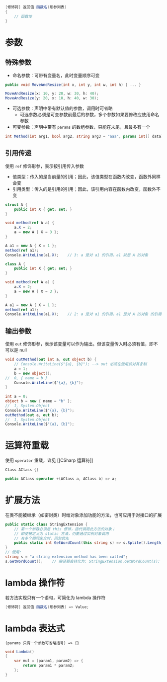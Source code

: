 
```csharp
[修饰符] 返回值 函数名(形参列表)
{
    // 函数体
}
```
# 参数

## 特殊参数

- 命名参数：可带有变量名，此时变量顺序可变

```c#
public void MoveAndResize(int x, int y, int w, int h) { ... }

MoveAndResize(x: 10, y: 20, w: 30, h: 40);
MoveAndResize(y: 20, x: 10, h: 40, w: 30);
```

- 可选参数：声明中带有默认值的参数，调用时可省略
	- 可选参数必须是可变参数前最后的参数，多个参数如果要修改应使用命名参数
- 可变参数：声明中带有 `params` 的数组参数，只能在末尾，且最多有一个

```c#
int Method(int arg1, bool arg2, string arg3 = "aaa", params int[] data)
```
## 引用传递

使用 `ref` 修饰形参，表示按引用传入参数
- 值类型：传入的是当前量的引用；因此，该值类型在函数内改变，函数外同样会变
- 引用类型：传入的是引用的引用；因此，该引用内容在函数内改变，函数外不变

```csharp
struct A {
    public int X { get; set; }
}

void method(ref A a) {
    a.X = 2;
    a = new A { X = 3 };
}

A a1 = new A { X = 1 };
method(ref a1);
Console.WriteLine(a1.X);    // 3: a 是对 a1 的引用，a1 就是 A 的对象
```
       
```csharp
class A {
    public int X { get; set; }
}

void method(ref A a) {
    a.X = 2;
    a = new A { X = 3 };
}

A a1 = new A { X = 1 };
method(ref a1);
Console.WriteLine(a1.X);    // 2: a 是对 a1 的引用，a1 是对 A 的对象 的引用
```
## 输出参数

使用 `out` 修饰形参，表示该变量可以作为输出。但该变量传入时必须有值，即不可以是 null

```csharp
void outMethod(out int a, out object b) {
    // Console.WriteLine($"{a}, {b}"); --> out 必须在使用前对其复制
    a = 1;
    b = new object();
//  0, { name = b }
    Console.WriteLine($"{a}, {b}");
}
   
int a = 0;
object b = new { name = "b" };
//  1, System.Object
Console.WriteLine($"{a}, {b}");
outMethod(out a, out b);
//  1, System.Object
Console.WriteLine($"{a}, {b}");
```
# 运算符重载

使用 `operator` 重载，详见 [[CSharp 运算符]]

```csharp
Class AClass {}

public AClass operator +(AClass a, AClass b) => a;
```
# 扩展方法

在类不能被继承（如密封类）时给对象添加功能的方法，也可应用于对接口的扩展

```csharp
public static class StringExtension {
    // 第一个参数必须是 this 修饰，指代调用此方法的对象；
    // 即使被定义为 static 方法，仍要通过实例对象调用
    // 有多个相同定义时，同包优先
    public static int GetWordCount(this string s) => s.Splite().Length;
}
// 使用:
string s = "a string extension method has been called";
s.GetWordCount();    // 编译器会转化为: StringExtension.GetWordCount(s);
```
# lambda 操作符

若方法实现只有一个语句，可简化为 lambda 操作符
   
```csharp
[修饰符] 返回值 函数名(形参列表) => Value;
```
# lambda 表达式

`(params 只有一个参数可省略括号) => {}`

```csharp
void Lambda()
{
    var mul = (param1, param2) => {
        return param1 * param2;
    };
}
```
